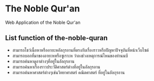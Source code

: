 # The Noble Qur'an
Web Application of the Noble Qur'an

## List function of the-noble-quran

- สามารถโชว์เนื้อหาหรืออายะหอัลกุรอานที่ตรงกับเรื่องราวหรือปัญหาปัจจุบันที่หน้าเว็บไซต์
- สามารถบอกที่มาของอายะหหรือซูเราะห ว่าลงช่วงเหตุการณ์ไหนของท่านนบี
- สามารถค้นหาดูอาต่างๆที่อยู่ในอัลกุรอาน
- สามารถค้นหาเรื่องราวประวัติศาสตร์ต่างที่อยู่ในอัลกุรอาน
- สามารถค้นหาศาสตร์ต่างๆเช่นวิทยาศาสตร์ คณิตศาสตร์ ที่อยู่ในอัลกุรอาน
